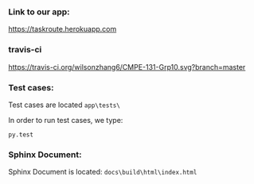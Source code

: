 ### Link to our app:

https://taskroute.herokuapp.com


### travis-ci
https://travis-ci.org/wilsonzhang6/CMPE-131-Grp10.svg?branch=master


### Test cases:
Test cases are located ```app\tests\```

In order to run test cases, we type:

    py.test

### Sphinx Document:
Sphinx Document is located:
 ```docs\build\html\index.html```